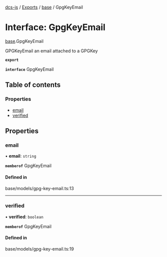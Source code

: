 [dcs-js](../README.md) / [Exports](../modules.md) / [base](../modules/base.md) / GpgKeyEmail

# Interface: GpgKeyEmail

[base](../modules/base.md).GpgKeyEmail

GPGKeyEmail an email attached to a GPGKey

**`export`**

**`interface`** GpgKeyEmail

## Table of contents

### Properties

- [email](base.GpgKeyEmail.md#email)
- [verified](base.GpgKeyEmail.md#verified)

## Properties

### <a id="email" name="email"></a> email

• **email**: `string`

**`memberof`** GpgKeyEmail

#### Defined in

base/models/gpg-key-email.ts:13

___

### <a id="verified" name="verified"></a> verified

• **verified**: `boolean`

**`memberof`** GpgKeyEmail

#### Defined in

base/models/gpg-key-email.ts:19
